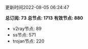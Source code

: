 更新时间2022-08-05 06:24:47

**总订阅: 73**
**总节点: 1713**
**有效节点: 880**
- v2ray节点: 89
- ss节点: 571
- trojan节点: 220
